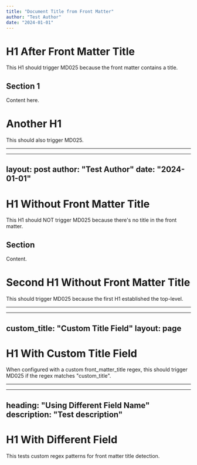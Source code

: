 ```yaml
---
title: "Document Title from Front Matter"
author: "Test Author"
date: "2024-01-01"
---
```


# H1 After Front Matter Title

This H1 should trigger MD025 because the front matter contains a title.

## Section 1

Content here.

# Another H1 

This should also trigger MD025.

---

---
layout: post
author: "Test Author"
date: "2024-01-01"
---

# H1 Without Front Matter Title

This H1 should NOT trigger MD025 because there's no title in the front matter.

## Section

Content.

# Second H1 Without Front Matter Title

This should trigger MD025 because the first H1 established the top-level.

---

---
custom_title: "Custom Title Field"
layout: page
---

# H1 With Custom Title Field

When configured with a custom front_matter_title regex,
this should trigger MD025 if the regex matches "custom_title".

---

---
heading: "Using Different Field Name"
description: "Test description"
---

# H1 With Different Field

This tests custom regex patterns for front matter title detection.